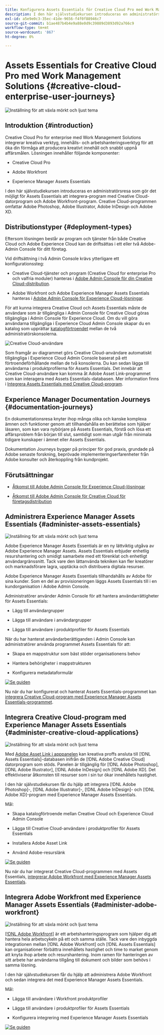 ```yaml
---
title: Konfigurera Assets Essentials för Creative Cloud Pro med Work Management Solutions
description: I den här självstudiekursen introduceras en administratörsresa som gör det möjligt för Assets Essentials att integrera-program med Creative Cloud-datorprogram och Adobe Workfront-program. Creative Cloud-programmen omfattar Adobe Photoshop, Adobe Illustrator, Adobe InDesign och Adobe XD.
exl-id: a5e9e0c3-35ec-41de-9656-f4f0f88946c7
source-git-commit: b1ae487b4b4e9a88e0d9c39889d3893d92a766c9
workflow-type: tm+mt
source-wordcount: '867'
ht-degree: 0%

---
```


# Assets Essentials for Creative Cloud Pro med Work Management Solutions {#creative-cloud-enterprise-user-journeys}

![Inställning för att växla mörkt och ljust tema](assets/cce-next-banner-landing-page.png)

## Introduktion {#introduction}

Creative Cloud Pro for enterprise med Work Management Solutions integrerar kreativa verktyg, innehålls- och arbetshanteringsverktyg för att öka din förmåga att producera kreativt innehåll och snabbt uppnå affärsmålen. Lösningen innehåller följande komponenter:

* Creative Cloud Pro

* Adobe Workfront

* Experience Manager Assets Essentials

I den här självstudiekursen introduceras en administratörsresa som gör det möjligt för Assets Essentials att integrera-program med Creative Cloud-datorprogram och Adobe Workfront-program. Creative Cloud-programmen omfattar Adobe Photoshop, Adobe Illustrator, Adobe InDesign och Adobe XD.

## Distributionstyper {#deployment-types}

Eftersom lösningen består av program och tjänster från både Creative Cloud och Adobe Experience Cloud kan de driftsättas i ett eller två Adobe-Admin Console för ditt företag.

Vid driftsättning i två Admin Console krävs ytterligare ett konfigurationssteg:

* Creative Cloud-tjänster och program (Creative Cloud for enterprise Pro och valfria moduler) hanteras i [Adobe Admin Console för din Creative Cloud-distribution](https://chl-author-preview.corp.adobe.com/content/help/en/enterprise/admin-guide.html).

* Adobe Workfront och Adobe Experience Manager Assets Essentials hanteras i [Adobe Admin Console för Experience Cloud-lösningar](https://experienceleague.adobe.com/docs/core-services/interface/administration/admin-getting-started.html?lang=sv-SE).

För att kunna integrera Creative Cloud och Assets Essentials måste de användare som är tillgängliga i Admin Console för Creative Cloud göras tillgängliga i Admin Console för Experience Cloud. Om du vill göra användarna tillgängliga i Experience Cloud Admin Console skapar du en katalog som upprättar [katalogförtroendet](https://helpx.adobe.com/se/enterprise/using/set-up-identity.html#directory-trusting) mellan de två administratörskonsolerna.

![Creative Cloud-användare](assets/creative-cloud-users.svg)

Som framgår av diagrammet görs Creative Cloud-användare automatiskt tillgängliga i Experience Cloud Admin Console baserat på ett förtroendeförhållande mellan de två konsolerna. Du kan sedan lägga till användarna i produktprofilerna för Assets Essentials. Det innebär att Creative Cloud-användare kan komma åt Adobe Asset Link-programmet som kan interagera med Assets Essentials-databasen. Mer information finns i [Integrera Assets Essentials med Creative Cloud-program](integrate-with-creative-cloud.md).

## Experience Manager Documentation Journeys {#documentation-journeys}

En dokumentationsresa knyter ihop många olika och kanske komplexa ämnen och funktioner genom att tillhandahålla en berättelse som hjälper läsaren, som kan vara nybörjare på Assets Essentials, förstå och lösa ett affärsproblem från början till slut, samtidigt som man utgår från minimala tidigare kunskaper i ämnet eller Assets Essentials.

Dokumentation Journeys bygger på principer för god praxis, grundade på Adobe senaste forskning, beprövade implementeringserfarenheter från Adobe konsulter och återkoppling från kundprojekt.

## Förutsättningar

* [Åtkomst till Adobe Admin Console för Experience Cloud-lösningar](https://experienceleague.adobe.com/docs/core-services/interface/administration/admin-getting-started.html?lang=sv-SE)

* [Åtkomst till Adobe Admin Console för Creative Cloud för företagsdistribution](https://helpx.adobe.com/se/enterprise/admin-guide.html)

## Administrera Experience Manager Assets Essentials {#administer-assets-essentials}

![Inställning för att växla mörkt och ljust tema](assets/cce-assets.png)

Adobe Experience Manager Assets Essentials är en ny lättviktig utgåva av Adobe Experience Manager Assets. Assets Essentials erbjuder enhetlig resurshantering och smidigt samarbete med ett förenklat och enhetligt användargränssnitt. Tack vare den lättanvända tekniken kan fler kreatörer och marknadsförare lagra, upptäcka och distribuera digitala resurser.

Adobe Experience Manager Assets Essentials tillhandahålls av Adobe för sina kunder. Som en del av provisioneringen läggs Assets Essentials till i en kundorganisation i Adobe Admin Console.

Administratörer använder Admin Console för att hantera användarrättigheter för Assets Essentials:

* Lägg till användargrupper

* Lägga till användare i användargrupper

* Lägga till användare i produktprofiler för Assets Essentials

När du har hanterat användarberättiganden i Admin Console kan administratörer använda programmet Assets Essentials för att:

* Skapa en mappstruktur som bäst stöder organisationens behov

* Hantera behörigheter i mappstrukturen

* Konfigurera metadataformulär

[![Se guiden](assets/see-the-guide-sm.png)](deploy-administer.md)

Nu när du har konfigurerat och hanterat Assets Essentials-programmet kan [integrera Creative Cloud-program med Experience Manager Assets Essentials-programmet](integrate-with-creative-cloud.md).

## Integrera Creative Cloud-program med Experience Manager Assets Essentials {#administer-creative-cloud-applications}

![Inställning för att växla mörkt och ljust tema](assets/cce-creative-cloud.png)

Med [Adobe Asset Link i apppanelen](https://www.adobe.com/creativecloud/business/enterprise/adobe-asset-link.html) kan kreativa proffs ansluta till [!DNL Assets Essentials]-databasen inifrån de [!DNL Adobe Creative Cloud] datorprogram som stöds. Panelen är tillgänglig för [!DNL Adobe Photoshop], [!DNL Adobe Illustrator], [!DNL Adobe InDesign] och [!DNL Adobe XD]. Det effektiviserar åtkomsten till resurser som i sin tur ökar innehållets hastighet.

I den här självstudiekursen får du hjälp att integrera [!DNL Adobe Photoshop]-, [!DNL Adobe Illustrator]-, [!DNL Adobe InDesign]- och [!DNL Adobe XD]-program med Experience Manager Assets Essentials.

Mål:

* Skapa katalogförtroende mellan Creative Cloud och Experience Cloud Admin Console

* Lägga till Creative Cloud-användare i produktprofiler för Assets Essentials

* Installera Adobe Asset Link

* Använd Adobe-resurslänk

[![Se guiden](assets/see-the-guide-sm.png)](integrate-with-creative-cloud.md)

Nu när du har integrerat Creative Cloud-programmen med Assets Essentials, [integrerar Adobe Workfront med Experience Manager Assets Essentials](integrate-with-workfront.md).

## Integrera Adobe Workfront med Experience Manager Assets Essentials {#administer-adobe-workfront}

![Inställning för att växla mörkt och ljust tema](assets/cce-workfront.png)

[[!DNL Adobe Workfront]](https://www.workfront.com/) är ett arbetshanteringsprogram som hjälper dig att hantera hela arbetscykeln på ett och samma ställe. Tack vare den inbyggda integrationen mellan [!DNL Adobe Workfront] och [!DNL Assets Essentials] kan organisationer förbättra innehållets hastighet och time to market genom att knyta ihop arbete och resurshantering. Inom ramen för hanteringen av sitt arbete har användarna tillgång till dokument och bilder som behövs i samma lösning.

I den här självstudiekursen får du hjälp att administrera Adobe Workfront och sedan integrera det med Experience Manager Assets Essentials.

Mål:

* Lägga till användare i Workfront produktprofiler

* Lägga till användare i produktprofiler för Assets Essentials

* Konfigurera integrering med Experience Manager Assets Essentials

[![Se guiden](assets/see-the-guide-sm.png)](integrate-with-workfront.md)
